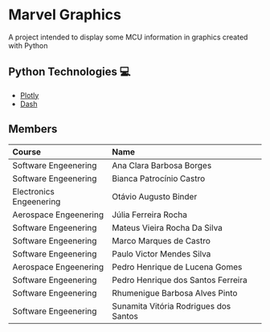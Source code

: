 # Marvel Graphics

A project intended to display some MCU information in graphics created with Python

## Python Technologies 💻
- [Plotly](https://plotly.com/python/)
- [Dash](https://dash.plotly.com/)

## Members

|Course|Name|
|:---|:---|
|Software Engeenering|Ana Clara Barbosa Borges|
|Software Engeenering|Bianca Patrocínio Castro|
|Electronics Engeenering|Otávio Augusto Binder|
|Aerospace Engeenering|Júlia Ferreira Rocha|
|Software Engeenering|Mateus Vieira Rocha Da Silva|
|Software Engeenering|Marco Marques de Castro|
|Software Engeenering|Paulo Victor Mendes Silva|
|Aerospace  Engeenering|Pedro Henrique de Lucena Gomes|
|Software Engeenering|Pedro Henrique dos Santos Ferreira|
|Software Engeenering|Rhumenigue Barbosa Alves Pinto|
|Software Engeenering|Sunamita Vitória Rodrigues dos Santos|
